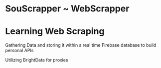 # SouScrapper ~ WebScrapper
<p align="center">
  <h1>Learning Web Scraping</h1>
  <p>Gathering Data and storing it within a real time Firebase database to build personal APIs</p>
  <p>Utilizing BrightData for proxies</p>
</p>

